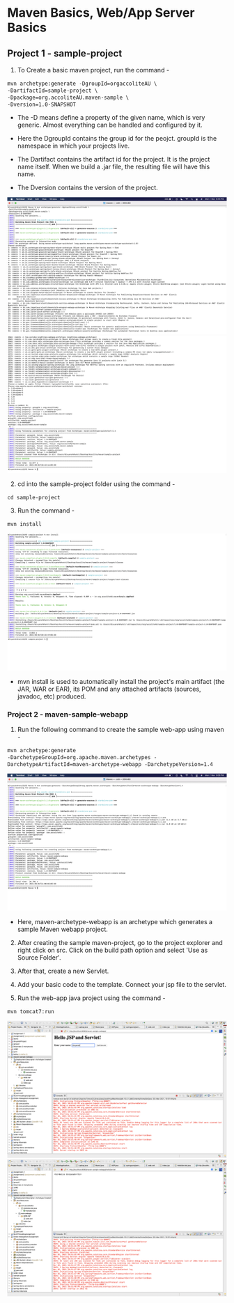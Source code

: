 # Maven Basics, Web/App Server Basics

## Project 1 - sample-project

1. To Create a basic maven project, run the command - 

```
mvn archetype:generate -DgroupId=orgaccoliteAU \                                                                 -DartifactId=sample-project \
-Dpackage=org.accoliteAU.maven-sample \
-Dversion=1.0-SNAPSHOT

```

- The -D means define a property of the given name, which is very generic. Almost everything can be handled and configured by it.

- Here the DgroupId contains the group id for the peojct. groupId is the namespace in which your projects live.  

- The Dartifact contains the artifact id for the project. It is the project name itself. When we build a .jar file, the resulting file will have this name.

- The Dversion contains the version of the project. 

<div>
    <img src = "./images/maven-generate-1.png" >
    <img src = "./images/maven-generate-2.png" >
</div>

2. cd into the sample-project folder using the command - 

``` 
cd sample-project

```

3. Run the command -

```
mvn install

```

<div>
    <img src = "./images/maven-install-1.png" >
</div>

- mvn install is used to automatically install the project's main artifact (the JAR, WAR or EAR), its POM and any attached artifacts (sources, javadoc, etc) produced.

### Project 2 - maven-sample-webapp

1. Run the following command to create the sample web-app using maven - 

```
mvn archetype:generate 
-DarchetypeGroupId=org.apache.maven.archetypes -DarchetypeArtifactId=maven-archetype-webapp -DarchetypeVersion=1.4

```

<div>
    <img src = "./images/maven-webapp-1.png" >
</div>


- Here, maven-archetype-webapp is an archetype which generates a sample Maven webapp project.


2. After creating the sample maven-project, go to the project explorer and right click on src. Click on the build path option and select 'Use as Source Folder'.

3. After that, create a new Servlet.

4. Add your basic code to the template. Connect your jsp file to the servlet.

5. Run the web-app java project using the command - 

``` 
mvn tomcat7:run

```

<div>
    <img src = "./images/web-app-1.png" >
    <img src = "./images/web-app-2.png" >
</div>

